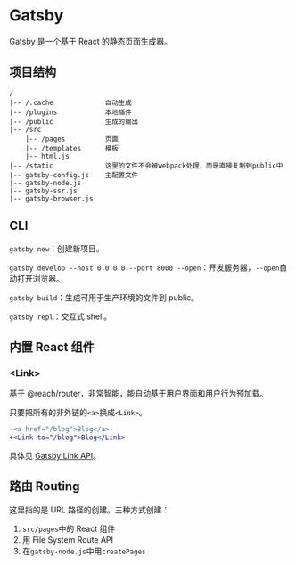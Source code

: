 # Gatsby

Gatsby 是一个基于 React 的静态页面生成器。

## 项目结构

```text
/
|-- /.cache             自动生成
|-- /plugins            本地插件
|-- /public             生成的输出
|-- /src
    |-- /pages          页面
    |-- /templates      模板
    |-- html.js
|-- /static             这里的文件不会被webpack处理，而是直接复制到public中
|-- gatsby-config.js    主配置文件
|-- gatsby-node.js
|-- gatsby-ssr.js
|-- gatsby-browser.js
```

## CLI

`gatsby new`：创建新项目。

`gatsby develop --host 0.0.0.0 --port 8000 --open`：开发服务器，`--open`自动打开浏览器。

`gatsby build`：生成可用于生产环境的文件到 public。

`gatsby repl`：交互式 shell。

## 内置 React 组件

### <Link\>

基于 @reach/router，非常智能，能自动基于用户界面和用户行为预加载。

只要把所有的非外链的`<a>`换成`<Link>`。

```diff
-<a href="/blog">Blog</a>
+<Link to="/blog">Blog</Link>
```

具体见 [Gatsby Link API](https://www.gatsbyjs.com/docs/reference/built-in-components/gatsby-link/)。

## 路由 Routing

这里指的是 URL 路径的创建。三种方式创建：

1. `src/pages`中的 React 组件
1. 用 File System Route API
1. 在`gatsby-node.js`中用`createPages`


